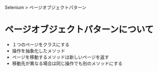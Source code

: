 Selenium > ページオブジェクトパターン
# ページオブジェクトパターンについて
- １つのページをクラスにする
- 操作を抽象化したメソッド
- ページを移動するメソッドは新しいページを返す
- 移動先が異なる場合は同じ操作でも別のメソッドにする
